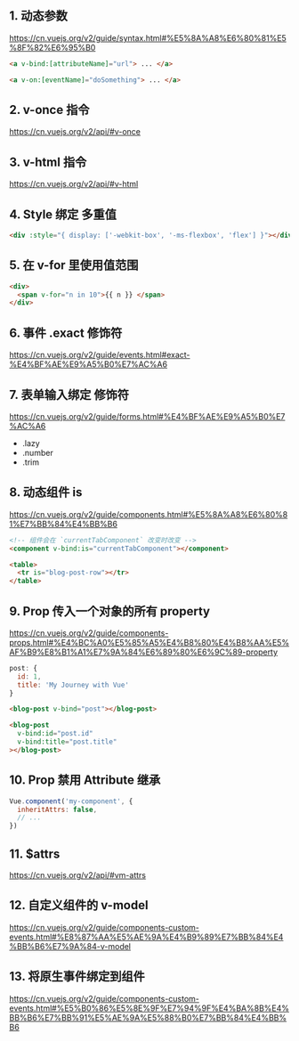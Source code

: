 ## 1. 动态参数

https://cn.vuejs.org/v2/guide/syntax.html#%E5%8A%A8%E6%80%81%E5%8F%82%E6%95%B0

```html
<a v-bind:[attributeName]="url"> ... </a>

<a v-on:[eventName]="doSomething"> ... </a>
```


## 2. v-once 指令

https://cn.vuejs.org/v2/api/#v-once


## 3. v-html 指令

https://cn.vuejs.org/v2/api/#v-html


## 4. Style 绑定 多重值

```html
<div :style="{ display: ['-webkit-box', '-ms-flexbox', 'flex'] }"></div>
```


## 5. 在 v-for 里使用值范围

```html
<div>
  <span v-for="n in 10">{{ n }} </span>
</div>
```


## 6. 事件 .exact 修饰符

https://cn.vuejs.org/v2/guide/events.html#exact-%E4%BF%AE%E9%A5%B0%E7%AC%A6


## 7. 表单输入绑定 修饰符

https://cn.vuejs.org/v2/guide/forms.html#%E4%BF%AE%E9%A5%B0%E7%AC%A6

- .lazy
- .number
- .trim


## 8. 动态组件 is

https://cn.vuejs.org/v2/guide/components.html#%E5%8A%A8%E6%80%81%E7%BB%84%E4%BB%B6

```html
<!-- 组件会在 `currentTabComponent` 改变时改变 -->
<component v-bind:is="currentTabComponent"></component>
```

```html
<table>
  <tr is="blog-post-row"></tr>
</table>
```


## 9. Prop 传入一个对象的所有 property

https://cn.vuejs.org/v2/guide/components-props.html#%E4%BC%A0%E5%85%A5%E4%B8%80%E4%B8%AA%E5%AF%B9%E8%B1%A1%E7%9A%84%E6%89%80%E6%9C%89-property

```javascript
post: {
  id: 1,
  title: 'My Journey with Vue'
}
```
```html
<blog-post v-bind="post"></blog-post>
```
```html
<blog-post
  v-bind:id="post.id"
  v-bind:title="post.title"
></blog-post>
```


## 10. Prop 禁用 Attribute 继承

```javascript
Vue.component('my-component', {
  inheritAttrs: false,
  // ...
})
```


## 11. $attrs

https://cn.vuejs.org/v2/api/#vm-attrs


## 12. 自定义组件的 v-model

https://cn.vuejs.org/v2/guide/components-custom-events.html#%E8%87%AA%E5%AE%9A%E4%B9%89%E7%BB%84%E4%BB%B6%E7%9A%84-v-model


## 13. 将原生事件绑定到组件

https://cn.vuejs.org/v2/guide/components-custom-events.html#%E5%B0%86%E5%8E%9F%E7%94%9F%E4%BA%8B%E4%BB%B6%E7%BB%91%E5%AE%9A%E5%88%B0%E7%BB%84%E4%BB%B6